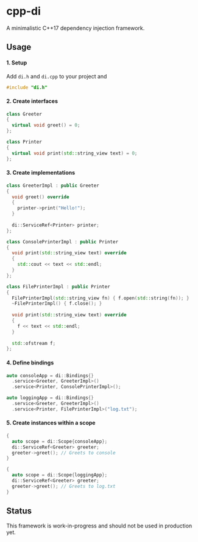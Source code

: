 # cpp-di
A minimalistic C++17 dependency injection framework.



## Usage

#### 1. Setup
Add `di.h` and `di.cpp` to your project and
```C++
#include "di.h"
```

#### 2. Create interfaces

```C++
class Greeter
{
  virtual void greet() = 0;
};
```
```C++
class Printer
{
  virtual void print(std::string_view text) = 0;
};
```

#### 3. Create implementations

```C++
class GreeterImpl : public Greeter
{
  void greet() override
  {
    printer->print("Hello!");
  }
  
  di::ServiceRef<Printer> printer;
};
```
```C++
class ConsolePrinterImpl : public Printer
{
  void print(std::string_view text) override
  {
    std::cout << text << std::endl;
  }
};
```
```C++
class FilePrinterImpl : public Printer
{
  FilePrinterImpl(std::string_view fn) { f.open(std::string(fn)); }
  ~FilePrinterImpl() { f.close(); }
  
  void print(std::string_view text) override
  {
    f << text << std::endl;
  }
  
  std::ofstream f;
};
```

#### 4. Define bindings
```C++
auto consoleApp = di::Bindings{}
  .service<Greeter, GreeterImpl>()
  .service<Printer, ConsolePrinterImpl>();
```
```C++
auto loggingApp = di::Bindings{}
  .service<Greeter, GreeterImpl>()
  .service<Printer, FilePrinterImpl>("log.txt");
```

#### 5. Create instances within a scope
```C++
{
  auto scope = di::Scope{consoleApp};
  di::ServiceRef<Greeter> greeter;
  greeter->greet(); // Greets to console
}
```
```C++
{
  auto scope = di::Scope{loggingApp};
  di::ServiceRef<Greeter> greeter;
  greeter->greet(); // Greets to log.txt
}
```

## Status
This framework is work-in-progress and should not be used in production yet.
